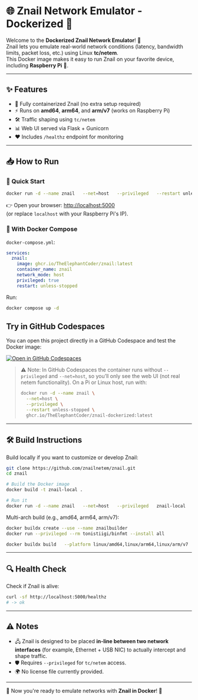 # 🌐 Znail Network Emulator - Dockerized 🚀

Welcome to the **Dockerized Znail Network Emulator**! 🎉\
Znail lets you emulate real-world network conditions (latency, bandwidth
limits, packet loss, etc.) using Linux **tc/netem**.\
This Docker image makes it easy to run Znail on your favorite device,
including **Raspberry Pi** 🥧.

------------------------------------------------------------------------

## ✨ Features

-   🐳 Fully containerized Znail (no extra setup required)
-   ⚡ Runs on **amd64**, **arm64**, and **arm/v7** (works on Raspberry
    Pi)
-   🛠️ Traffic shaping using `tc/netem`
-   📊 Web UI served via Flask + Gunicorn
-   ❤️ Includes `/healthz` endpoint for monitoring

------------------------------------------------------------------------

## 📥 How to Run

### 🔹 Quick Start

``` bash
docker run -d --name znail   --net=host   --privileged   --restart unless-stopped   ghcr.io/<org-or-user>/znail:latest
```

👉 Open your browser: <http://localhost:5000>\
(or replace `localhost` with your Raspberry Pi's IP).

### 🔹 With Docker Compose

`docker-compose.yml`:

``` yaml
services:
  znail:
    image: ghcr.io/TheElephantCoder/znail:latest
    container_name: znail
    network_mode: host
    privileged: true
    restart: unless-stopped
```

Run:

``` bash
docker compose up -d
```


## Try in GitHub Codespaces

You can open this project directly in a GitHub Codespace and test the Docker image:

[![Open in GitHub Codespaces](https://github.com/codespaces/badge.svg)](https://github.com/codespaces/new?hide_repo_select=true&ref=main&repo=Znail-Dockerized&owner=TheElephantCoder)


> ⚠️ Note: In GitHub Codespaces the container runs without `--privileged` and `--net=host`, so you’ll only see the web UI (not real netem functionality). On a Pi or Linux host, run with:
> ```bash
> docker run -d --name znail \
>   --net=host \
>   --privileged \
>   --restart unless-stopped \
>   ghcr.io/TheElephantCoder/znail-dockerized:latest
> ```

------------------------------------------------------------------------

## 🛠️ Build Instructions

Build locally if you want to customize or develop Znail:

``` bash
git clone https://github.com/znailnetem/znail.git
cd znail

# Build the Docker image
docker build -t znail-local .

# Run it
docker run -d --name znail   --net=host   --privileged   znail-local
```

Multi-arch build (e.g., amd64, arm64, arm/v7):

``` bash
docker buildx create --use --name znailbuilder
docker run --privileged --rm tonistiigi/binfmt --install all

docker buildx build   --platform linux/amd64,linux/arm64,linux/arm/v7   -t ghcr.io/<org-or-user>/znail:latest   --push .
```

------------------------------------------------------------------------

## 🔍 Health Check

Check if Znail is alive:

``` bash
curl -sf http://localhost:5000/healthz
# -> ok
```

------------------------------------------------------------------------

## ⚠️ Notes

-   🖧 Znail is designed to be placed **in-line between two network
    interfaces** (for example, Ethernet + USB NIC) to actually intercept
    and shape traffic.
-   🛡️ Requires `--privileged` for `tc/netem` access.
-   🌍 No license file currently provided.

------------------------------------------------------------------------

🎯 Now you're ready to emulate networks with **Znail in Docker**! 🎯
